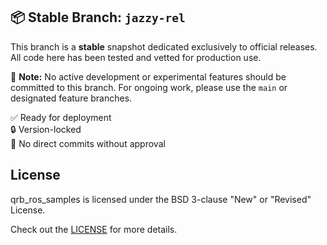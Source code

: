 ## 📦 Stable Branch: `jazzy-rel`

This branch is a **stable** snapshot dedicated exclusively to official releases. All code here has been tested and vetted for production use.

🛑 **Note:** No active development or experimental features should be committed to this branch. For ongoing work, please use the `main` or designated feature branches.

✅ Ready for deployment  
🔒 Version-locked  
🚫 No direct commits without approval

## License

qrb_ros_samples is licensed under the BSD 3-clause "New" or "Revised" License.

Check out the [LICENSE](LICENSE) for more details.
